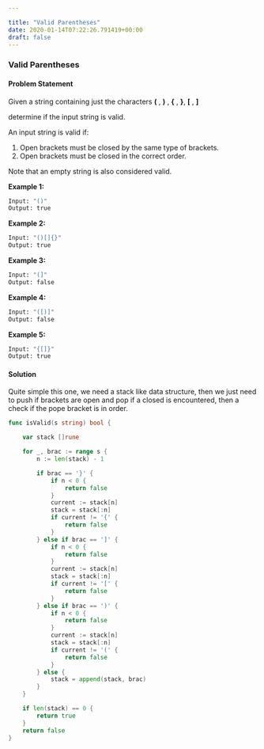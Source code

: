```yaml
---

title: "Valid Parentheses"
date: 2020-01-14T07:22:26.791419+00:00
draft: false
---
```


### Valid Parentheses

#### Problem Statement

Given a string containing just the characters **(** , **)** , **{** , **}**, **[** , **]**

determine if the input string is valid.

An input string is valid if:

1. Open brackets must be closed by the same type of brackets.
2. Open brackets must be closed in the correct order.

Note that an empty string is also considered valid.

**Example 1:**

```bash
Input: "()"
Output: true
```

**Example 2:**

```bash
Input: "()[]{}"
Output: true
```

**Example 3:**

```bash
Input: "(]"
Output: false
```

**Example 4:**

```bash
Input: "([)]"
Output: false
```

**Example 5:**

```bash
Input: "{[]}"
Output: true
```



#### Solution

Quite simple this one, we need a stack like data structure, then we just need to push if brackets are open and pop if a closed is encountered, then a check if the pope bracket is in order.

```go
func isValid(s string) bool {

	var stack []rune

	for _, brac := range s {
		n := len(stack) - 1

		if brac == '}' {
			if n < 0 {
				return false
			}
			current := stack[n]
			stack = stack[:n]
			if current != '{' {
				return false
			}
		} else if brac == ']' {
			if n < 0 {
				return false
			}
			current := stack[n]
			stack = stack[:n]
			if current != '[' {
				return false
			}
		} else if brac == ')' {
			if n < 0 {
				return false
			}
			current := stack[n]
			stack = stack[:n]
			if current != '(' {
				return false
			}
		} else {
			stack = append(stack, brac)
		}
	}

	if len(stack) == 0 {
		return true
	}
	return false
}
```

